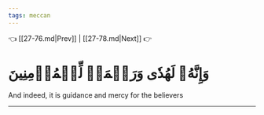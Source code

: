 ```yaml
---
tags: meccan
---
```


👈 [[27-76.md|Prev]] | [[27-78.md|Next]] 👉

# وَإِنَّهُۥ لَهُدٗى وَرَحۡمَةٞ لِّلۡمُؤۡمِنِينَ

And indeed, it is guidance and mercy for the believers

---

